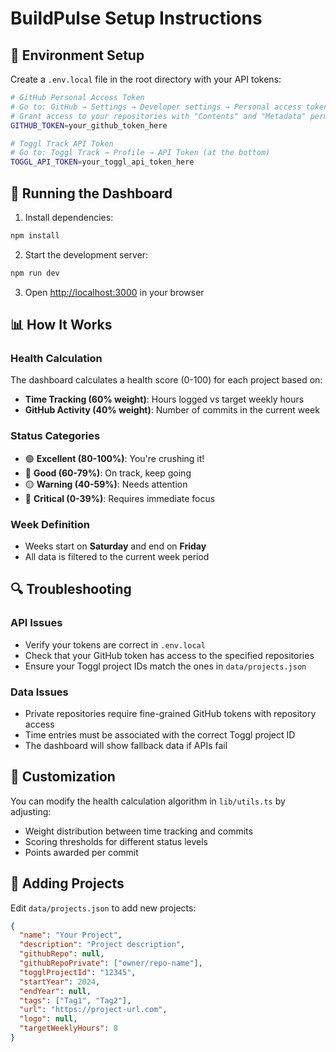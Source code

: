 # BuildPulse Setup Instructions

## 🔧 Environment Setup

Create a `.env.local` file in the root directory with your API tokens:

```bash
# GitHub Personal Access Token
# Go to: GitHub → Settings → Developer settings → Personal access tokens → Fine-grained tokens
# Grant access to your repositories with "Contents" and "Metadata" permissions
GITHUB_TOKEN=your_github_token_here

# Toggl Track API Token  
# Go to: Toggl Track → Profile → API Token (at the bottom)
TOGGL_API_TOKEN=your_toggl_api_token_here
```

## 🚀 Running the Dashboard

1. Install dependencies:
```bash
npm install
```

2. Start the development server:
```bash
npm run dev
```

3. Open [http://localhost:3000](http://localhost:3000) in your browser

## 📊 How It Works

### Health Calculation
The dashboard calculates a health score (0-100) for each project based on:

- **Time Tracking (60% weight)**: Hours logged vs target weekly hours
- **GitHub Activity (40% weight)**: Number of commits in the current week

### Status Categories
- 🟢 **Excellent (80-100%)**: You're crushing it!
- 🔵 **Good (60-79%)**: On track, keep going
- 🟡 **Warning (40-59%)**: Needs attention
- 🔴 **Critical (0-39%)**: Requires immediate focus

### Week Definition
- Weeks start on **Saturday** and end on **Friday**
- All data is filtered to the current week period

## 🔍 Troubleshooting

### API Issues
- Verify your tokens are correct in `.env.local`
- Check that your GitHub token has access to the specified repositories
- Ensure your Toggl project IDs match the ones in `data/projects.json`

### Data Issues
- Private repositories require fine-grained GitHub tokens with repository access
- Time entries must be associated with the correct Toggl project ID
- The dashboard will show fallback data if APIs fail

## 🎨 Customization

You can modify the health calculation algorithm in `lib/utils.ts` by adjusting:
- Weight distribution between time tracking and commits
- Scoring thresholds for different status levels
- Points awarded per commit

## 📝 Adding Projects

Edit `data/projects.json` to add new projects:

```json
{
  "name": "Your Project",
  "description": "Project description",
  "githubRepo": null,
  "githubRepoPrivate": ["owner/repo-name"],
  "togglProjectId": "12345",
  "startYear": 2024,
  "endYear": null,
  "tags": ["Tag1", "Tag2"],
  "url": "https://project-url.com",
  "logo": null,
  "targetWeeklyHours": 8
}
``` 